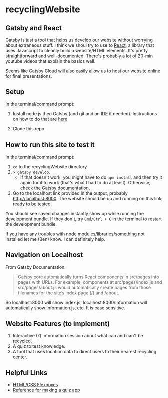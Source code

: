 # recyclingWebsite

## Gatsby and React

[Gatsby](https://www.gatsbyjs.com/docs/) is just a tool that helps us develop our website without worrying about extraneous stuff. I think we shoul try to use to [React](https://reactjs.org/docs/getting-started.html), a library that uses Javascript to cleanly build a website/HTML elements. It's pretty straightforward and well-documented. There's probably a lot of 20-min youtube videos that explain the basics well.

Seems like Gatsby Cloud will also easily allow us to host our website online for final presentations.

## Setup

In the terminal/command prompt:

1. Install node.js then Gatsby (and git and an IDE if needed). Instructions on how to do that are [here](https://www.gatsbyjs.com/docs/tutorial/part-0/)

2. Clone this repo.

## How to run this site to test it

In the terminal/command prompt:

1. `cd` to the recyclingWebsite directory
2. `> gatsby develop`. 
    - If that doesn't work, you might have to do `npm install` and then try it again for it to work (that's what I had to do at least). Otherwise, check the [Gatsby documentation](https://www.gatsbyjs.com/docs/tutorial/part-1/#run-your-site-locally).
3. Go to the localhost link provided in the output, probably <http://localhost:8000>. The website should be up and running on this link, ready to be tested.

You should see saved changes instantly show up while running the development bundle. If they don't, try `Cmd/Ctrl + C` in the terminal to restart the development bundle.

If you have any troubles with node modules/libraries/something not installed let me (Ben) know. I can definitely help.

## Navigation on Localhost
From Gatsby Documentation: 
> Gatsby core automatically turns React components in src/pages into pages with URLs. For example, components at src/pages/index.js and src/pages/about.js would automatically create pages from those filenames for the site’s index page (/) and /about.

So localhost:8000 will show index.js, localhost:8000/Information will automatically show Information.js, etc. It is case sensitive.

## Website Features (to implement)
1. Interactive (?) information session about what can and can't be recycled.
2. A quiz to test knowledge.
3. A tool that uses location data to direct users to their nearest recycling center.

## Helpful Links
- [HTML/CSS Flexboxes](https://css-tricks.com/snippets/css/a-guide-to-flexbox/)
- [Reference for making a quiz app](https://www.youtube.com/watch?v=ETNv7en7DBU&ab_channel=KindsonTheTechPro)
